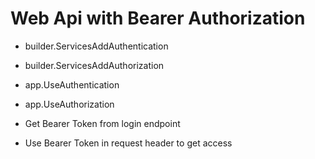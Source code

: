 # Web Api with Bearer Authorization

* builder.ServicesAddAuthentication

* builder.ServicesAddAuthorization

* app.UseAuthentication

* app.UseAuthorization

* Get Bearer Token from login endpoint

* Use Bearer Token in request header to get access
